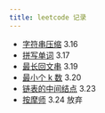 ```yaml
---
title: leetcode 记录
---
```


- [字符串压缩](https://leetcode-cn.com/problems/compress-string-lcci/) 3.16
- [拼写单词](https://leetcode-cn.com/problems/find-words-that-can-be-formed-by-characters/) 3.17
- [最长回文串](https://leetcode-cn.com/problems/longest-palindrome/) 3.19
- [最小个 k 数](https://leetcode-cn.com/problems/zui-xiao-de-kge-shu-lcof/) 3.20
- [链表的中间结点](https://leetcode-cn.com/problems/middle-of-the-linked-list/) 3.23
- [按摩师](https://leetcode-cn.com/problems/the-masseuse-lcci/) 3.24 放弃
